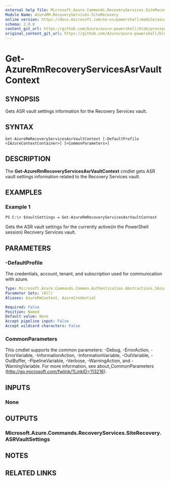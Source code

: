 ```yaml
---
external help file: Microsoft.Azure.Commands.RecoveryServices.SiteRecovery.dll-Help.xml
Module Name: AzureRM.RecoveryServices.SiteRecovery
online version: https://docs.microsoft.com/en-us/powershell/module/azurerm.recoveryservices.siterecovery/get-azurermrecoveryservicesasrvaultcontext
schema: 2.0.0
content_git_url: https://github.com/Azure/azure-powershell/blob/preview/src/ResourceManager/RecoveryServices/Commands.RecoveryServices.SiteRecovery/help/Get-AzureRmRecoveryServicesAsrVaultContext.md
original_content_git_url: https://github.com/Azure/azure-powershell/blob/preview/src/ResourceManager/RecoveryServices/Commands.RecoveryServices.SiteRecovery/help/Get-AzureRmRecoveryServicesAsrVaultContext.md
---
```


# Get-AzureRmRecoveryServicesAsrVaultContext

## SYNOPSIS
Gets ASR vault settings information for the Recovery Services vault.

## SYNTAX

```
Get-AzureRmRecoveryServicesAsrVaultContext [-DefaultProfile <IAzureContextContainer>] [<CommonParameters>]
```

## DESCRIPTION
The **Get-AzureRmRecoveryServicesAsrVaultContext** cmdlet gets ASR vault settings information related to the Recovery Services vault.

## EXAMPLES

### Example 1
```
PS C:\> $VaultSettings = Get-AzureRmRecoveryServicesAsrVaultContext
```

Gets the ASR vault settings for the currently active(in the PowerShell session) Recovery Services vault.

## PARAMETERS

### -DefaultProfile
The credentials, account, tenant, and subscription used for communication with azure.

```yaml
Type: Microsoft.Azure.Commands.Common.Authentication.Abstractions.IAzureContextContainer
Parameter Sets: (All)
Aliases: AzureRmContext, AzureCredential

Required: False
Position: Named
Default value: None
Accept pipeline input: False
Accept wildcard characters: False
```

### CommonParameters
This cmdlet supports the common parameters: -Debug, -ErrorAction, -ErrorVariable, -InformationAction, -InformationVariable, -OutVariable, -OutBuffer, -PipelineVariable, -Verbose, -WarningAction, and -WarningVariable. For more information, see about_CommonParameters (http://go.microsoft.com/fwlink/?LinkID=113216).

## INPUTS

### None

## OUTPUTS

### Microsoft.Azure.Commands.RecoveryServices.SiteRecovery.ASRVaultSettings

## NOTES

## RELATED LINKS
